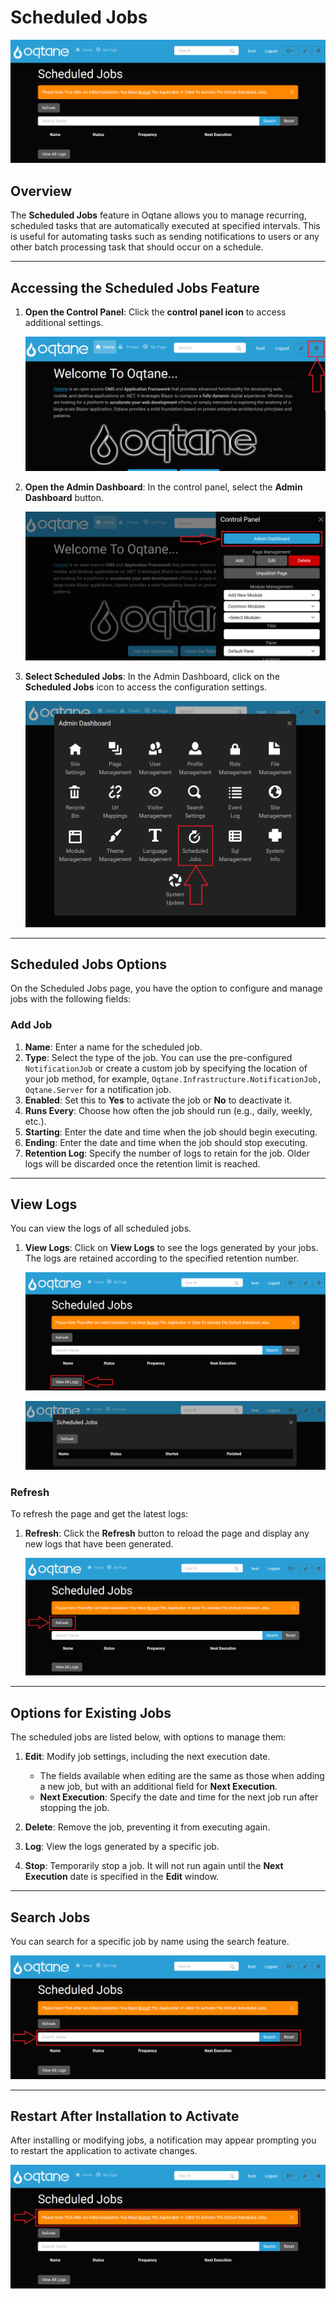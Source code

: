 # Scheduled Jobs

![Scheduled Jobs](./assets/scheduled-jobs.png)

## Overview

The **Scheduled Jobs** feature in Oqtane allows you to manage recurring, scheduled tasks that are automatically executed at specified intervals. This is useful for automating tasks such as sending notifications to users or any other batch processing task that should occur on a schedule.

---

## Accessing the Scheduled Jobs Feature

1. **Open the Control Panel**: Click the **control panel icon** to access additional settings.

   ![Control Panel Icon](./assets/control-panel-button.png)

2. **Open the Admin Dashboard**: In the control panel, select the **Admin Dashboard** button.

   ![Open Admin Dashboard](./assets/control-panel-admin-dashboard-button.png)

3. **Select Scheduled Jobs**: In the Admin Dashboard, click on the **Scheduled Jobs** icon to access the configuration settings.

   ![Admin Dashboard Scheduled Jobs](./assets/admin-dashboard-scheduled-jobs.png)

---

## Scheduled Jobs Options

On the Scheduled Jobs page, you have the option to configure and manage jobs with the following fields:

### Add Job

1. **Name**: Enter a name for the scheduled job.
2. **Type**: Select the type of the job. You can use the pre-configured `NotificationJob` or create a custom job by specifying the location of your job method, for example, `Oqtane.Infrastructure.NotificationJob, Oqtane.Server` for a notification job.
3. **Enabled**: Set this to **Yes** to activate the job or **No** to deactivate it.
4. **Runs Every**: Choose how often the job should run (e.g., daily, weekly, etc.).
5. **Starting**: Enter the date and time when the job should begin executing.
6. **Ending**: Enter the date and time when the job should stop executing.
7. **Retention Log**: Specify the number of logs to retain for the job. Older logs will be discarded once the retention limit is reached.

---

## View Logs

You can view the logs of all scheduled jobs.

1. **View Logs**: Click on **View Logs** to see the logs generated by your jobs. The logs are retained according to the specified retention number.

   ![Scheduled Jobs View All Logs Button](./assets/scheduled-jobs-view-all-logs-button.png)

   ![Scheduled Jobs View All Logs](./assets/scheduled-jobs-view-all-logs.png)

### Refresh

To refresh the page and get the latest logs:

1. **Refresh**: Click the **Refresh** button to reload the page and display any new logs that have been generated.

   ![Scheduled Jobs Refresh Button](./assets/scheduled-jobs-refresh-button.png)

---

## Options for Existing Jobs

The scheduled jobs are listed below, with options to manage them:

1. **Edit**: Modify job settings, including the next execution date.
   - The fields available when editing are the same as those when adding a new job, but with an additional field for **Next Execution**.
   - **Next Execution**: Specify the date and time for the next job run after stopping the job.

2. **Delete**: Remove the job, preventing it from executing again.

3. **Log**: View the logs generated by a specific job.

4. **Stop**: Temporarily stop a job. It will not run again until the **Next Execution** date is specified in the **Edit** window.

---

## Search Jobs

You can search for a specific job by name using the search feature.

![Scheduled Jobs Search](./assets/scheduled-jobs-search.png)

---

## Restart After Installation to Activate

After installing or modifying jobs, a notification may appear prompting you to restart the application to activate changes.

![Scheduled Jobs Restart Notification Message](./assets/scheduled-jobs-restart.png)

